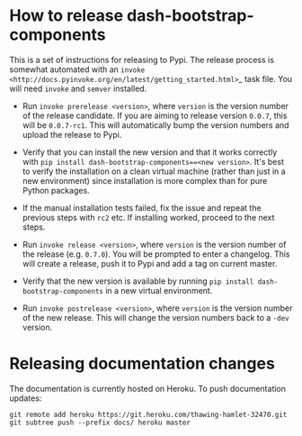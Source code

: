 
# How to release dash-bootstrap-components

This is a set of instructions for releasing to Pypi. The release process is somewhat automated with an `invoke <http://docs.pyinvoke.org/en/latest/getting_started.html>`_ task file. You will need `invoke` and `semver` installed.

 - Run ``invoke prerelease <version>``, where ``version`` is the version number of the release candidate. If you are aiming to release version ``0.0.7``, this will be ``0.0.7-rc1``. This will automatically bump the version numbers and upload the release to Pypi.

 - Verify that you can install the new version and that it works correctly with ``pip install dash-bootstrap-components==<new version>``. It's best to verify the installation on a clean virtual machine (rather than just in a new environment) since installation is more complex than for pure Python packages.

 - If the manual installation tests failed, fix the issue and repeat the previous steps with ``rc2`` etc. If installing worked, proceed to the next steps.

 - Run ``invoke release <version>``, where ``version`` is the version number of the release (e.g. ``0.7.0``). You will be prompted to enter a changelog. This will create a release, push it to Pypi and add a tag on current master.

 - Verify that the new version is available by running ``pip install dash-bootstrap-components`` in a new virtual environment.

 - Run ``invoke postrelease <version>``, where ``version`` is the version number of the new release. This will change the version numbers back to a `-dev` version.

# Releasing documentation changes

The documentation is currently hosted on Heroku. To push documentation updates:

```
git remote add heroku https://git.heroku.com/thawing-hamlet-32470.git
git subtree push --prefix docs/ heroku master
```
